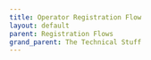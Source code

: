 ```yaml
---
title: Operator Registration Flow
layout: default
parent: Registration Flows
grand_parent: The Technical Stuff
---
```

